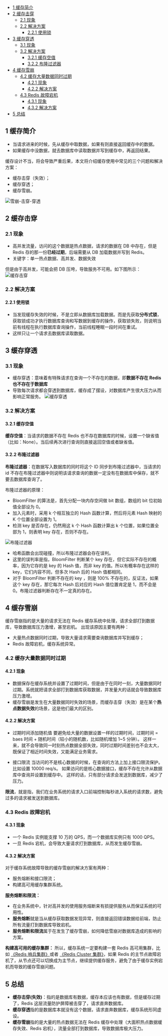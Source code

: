 - [1 缓存简介](#1-缓存简介)
- [2 缓存击穿](#2-缓存击穿)
  - [2.1 现象](#21-现象)
  - [2.2 解决方案](#22-解决方案)
    - [2.2.1 使用锁](#221-使用锁)
- [3 缓存穿透](#3-缓存穿透)
  - [3.1 现象](#31-现象)
  - [3.2 解决方案](#32-解决方案)
    - [3.2.1 缓存空值](#321-缓存空值)
    - [3.2.2 布隆过滤器](#322-布隆过滤器)
- [4 缓存雪崩](#4-缓存雪崩)
  - [4.2 缓存大量数据同时过期](#42-缓存大量数据同时过期)
    - [4.2.1 现象](#421-现象)
    - [4.2.2 解决方案](#422-解决方案)
  - [4.3 Redis 故障宕机](#43-redis-故障宕机)
    - [4.3.1 现象](#431-现象)
    - [4.3.2 解决方案](#432-解决方案)
- [5 总结](#5-总结)


## 1 缓存简介
- 当请求进来的时候，先从缓存中取数据，如果有则直接返回缓存中的数据。
- 如果缓存中没数据，就去数据库中读取数据并写到缓存中，再返回结果。

缓存设计不当，将会导致严重后果，本文将介绍缓存使用中常见的三个问题和解决方案：
- 缓存击穿（失效）；
- 缓存穿透；
- 缓存雪崩。

![雪崩-击穿-穿透](images/%E9%9B%AA%E5%B4%A9-%E5%87%BB%E7%A9%BF-%E7%A9%BF%E9%80%8F.webp)

## 2 缓存击穿
### 2.1 现象
- 高并发流量，访问的这个数据是热点数据，请求的数据在 DB 中存在，但是 Redis 存的那一份**已经过期**，后端需要从 DB 加载数据并写到 Redis。
- 关键字：单一热点数据、高并发、数据失效

但是由于高并发，可能会把 DB 压垮，导致服务不可用。如下图所示：
![缓存击穿](images/缓存击穿.jpg)

### 2.2 解决方案
#### 2.2.1 使用锁
- 当发现缓存失效的时候，不是立即从数据库加载数据。而是先获取**分布式锁**，获取锁成功才执行数据库查询和写数据到缓存的操作，获取锁失败，则说明当前有线程在执行数据库查询操作，当前线程睡眠一段时间在重试。
- 这样只让一个请求去数据库读取数据。

## 3 缓存穿透
### 3.1 现象
- 缓存穿透：意味着有特殊请求在查询一个不存在的数据，即**数据不存在 Redis 也不存在于数据库**
- 导致每次请求都会穿透到数据库，缓存成了摆设，对数据库产生很大压力从而影响正常服务。
![缓存穿透](images/缓存穿透.png)

### 3.2 解决方案
#### 3.2.1 缓存空值
**缓存空值**：当请求的数据不存在 Redis 也不存在数据库的时候，设置一个缺省值（比如：None）。当后续再次进行查询则直接返回空值或者缺省值。

#### 3.2.2 布隆过滤器
**布隆过滤器**：在数据写入数据库的同时将这个 ID 同步到布隆过滤器中，当请求的 id 不存在布隆过滤器中则说明该请求查询的数据一定没有在数据库中保存，就不要去数据库查询了。


布隆过滤器的原理：
- BloomFilter 的算法是，首先分配一块内存空间做 bit 数组，数组的 bit 位初始值全部设为 0。
- 加入元素时，采用 k 个相互独立的 Hash 函数计算，然后将元素 Hash 映射的 K 个位置全部设置为 1。
- 检测 key 是否存在，仍然用这 k 个 Hash 函数计算出 k 个位置，如果位置全部为 1，则表明 key 存在，否则不存在。

![布隆过滤器](images/布隆过滤器.png)

- 哈希函数会出现碰撞，所以布隆过滤器会存在误判。
- 这里的误判率是指，BloomFilter 判断某个 key 存在，但它实际不存在的概率，因为它存的是 key 的 Hash 值，而非 key 的值。所以有概率存在这样的 key，它们内容不同，但多次 Hash 后的 Hash 值都相同。
- 对于 BloomFilter 判断不存在的 key ，则是 100% 不存在的，反证法，如果这个 key 存在，那它每次 Hash 后对应的 Hash 值位置肯定是 1，而不会是 0。布隆过滤器判断存在不一定真的存在。

## 4 缓存雪崩
缓存雪崩指的是大量的请求无法在 Redis 缓存系统中处理，请求全部打到数据库，导致数据库压力激增，甚至宕机。
出现该原因主要有两种：
- 大量热点数据同时过期，导致大量请求需要查询数据库并写到缓存；
- Redis 故障宕机，缓存系统异常。

### 4.2 缓存大量数据同时过期
#### 4.2.1 现象
- 数据保存在缓存系统并设置了过期时间，但是由于在同时一刻，大量数据同时过期。系统就把请求全部打到数据库获取数据，并发量大的话就会导致数据库压力激增。
- 缓存雪崩是发生在大量数据同时失效的场景，而缓存击穿（失效）是在某个**热点数据失效**的场景，这是他们最大的区别。
#### 4.2.2 解决方案
- 过期时间添加随机值
要避免给大量的数据设置一样的过期时间，过期时间 = baes 时间 + 随机时间（较小的随机数，比如随机增加 1~5 分钟）。
这样一来，就不会导致同一时刻热点数据全部失效，同时过期时间差别也不会太大，既保证了相近时间失效，又能满足业务需求。

- 接口限流
当访问的不是核心数据的时候，在查询的方法上加上接口限流保护。比如设置 10000 req/s。
如果访问的是核心数据接口，缓存不存在允许从数据库中查询并设置到缓存中。
这样的话，只有部分请求会发送到数据库，减少了压力。


**限流**，就是指，我们在业务系统的请求入口前端控制每秒进入系统的请求数，避免过多的请求被发送到数据库。

### 4.3 Redis 故障宕机
#### 4.3.1 现象
- 一个 Redis 实例能支撑 10 万的 QPS，而一个数据库实例只有 1000 QPS。
- 一旦 Redis 宕机，会导致大量请求打到数据库，从而发生缓存雪崩。

#### 4.3.2 解决方案
对于缓存系统故障导致的缓存雪崩的解决方案有两种：
- 服务熔断和接口限流；
- 构建高可用缓存集群系统。

**服务熔断和限流：**
- 在业务系统中，针对高并发的使用服务熔断来有损提供服务从而保证系统的可用性。
- **服务熔断**就是当从缓存获取数据发现异常，则直接返回错误数据给前端，防止所有流量打到数据库导致宕机。
- **服务熔断和限流**属于在发生了缓存雪崩，如何降低雪崩对数据库造成的影响的方案。

**构建高可用的缓存集群：**
所以，缓存系统一定要构建一套 Redis 高可用集群，比如 [《Redis 哨兵集群》](https://mp.weixin.qq.com/s/m3j2WZdFas8fjLRsykGcBQ)或者 [《Redis Cluster 集群》](https://mp.weixin.qq.com/s/qOF9hT_gDvkMH6HbaIvBwg)，如果 Redis 的主节点故障宕机了，从节点还可以切换成为主节点，继续提供缓存服务，避免了由于缓存实例宕机而导致的缓存雪崩问题。
## 5 总结
- **缓存击穿(失效)**：指的是数据库有数据，缓存本应该也有数据，但是缓存过期了，Redis 这层流量防护屏障被击穿了，请求直奔数据库。
- **缓存穿透**指的是数据库本就没有这个数据，请求直奔数据库，缓存系统形同虚设。
- **缓存雪崩**指的是大量的热点数据无法在 Redis 缓存中处理（大面积热点数据缓存失效、Redis 宕机），流量全部打到数据库，导致数据库极大压力。